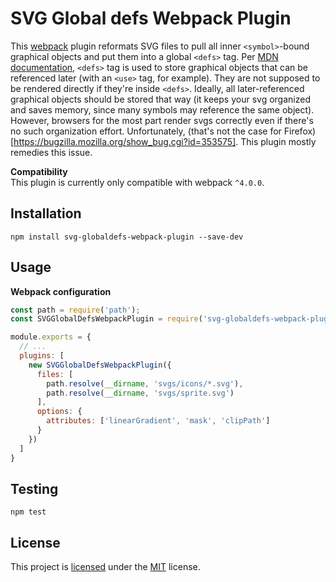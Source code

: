 # SVG Global defs Webpack Plugin

This [webpack](https://webpack.github.io/) plugin reformats SVG files to pull all inner `<symbol>`-bound graphical objects and put them into a global `<defs>` tag. Per [MDN documentation](https://developer.mozilla.org/en-US/docs/Web/SVG/Element/defs), `<defs>` tag is used to store graphical objects that can be referenced later (with an `<use>` tag, for example). They are not supposed to be rendered directly if they're inside `<defs>`. Ideally, all later-referenced graphical objects should be stored that way (it keeps your svg organized and saves memory, since many symbols may reference the same object). However, browsers for the most part render svgs correctly even if there's no such organization effort. Unfortunately, (that's not the case for Firefox)[https://bugzilla.mozilla.org/show_bug.cgi?id=353575]. This plugin mostly remedies this issue.

**Compatibility**  
This plugin is currently only compatible with webpack `^4.0.0`.

## Installation
```shell
npm install svg-globaldefs-webpack-plugin --save-dev
```

## Usage
**Webpack configuration**  
```js
const path = require('path');
const SVGGlobalDefsWebpackPlugin = require('svg-globaldefs-webpack-plugin');

module.exports = {
  // ...
  plugins: [
    new SVGGlobalDefsWebpackPlugin({
      files: [ 
        path.resolve(__dirname, 'svgs/icons/*.svg'), 
        path.resolve(__dirname, 'svgs/sprite.svg')
      ],
      options: {
        attributes: ['linearGradient', 'mask', 'clipPath']
      }      
    })
  ]
}
```

## Testing
```shell
npm test
```

## License
This project is [licensed](LICENSE.md) under the [MIT](https://opensource.org/licenses/MIT) license.